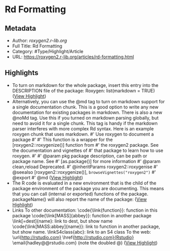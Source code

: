 # Rd Formatting

## Metadata

* Author: *roxygen2.r-lib.org*
* Full Title: Rd Formatting
* Category: #Type/Highlight/Article
* URL: https://roxygen2.r-lib.org/articles/rd-formatting.html

## Highlights

* To turn on markdown for the whole package, insert this entry into the DESCRIPTION file of the package:
  Roxygen: list(markdown = TRUE) ([View Highlight](https://instapaper.com/read/1360305162/14737192))
* Alternatively, you can use the @md tag to turn on markdown support for a single documentation chunk. This is a good option to write any new documentation for existing packages in markdown.
  There is also a new @noMd tag. Use this if you turned on markdown parsing globally, but need to avoid it for a single chunk. This tag is handy if the markdown parser interferes with more complex Rd syntax.
  Here is an example roxygen chunk that uses markdown.
  \#' Use roxygen to document a package
  \#'
  \#' This function is a wrapper for the \[roxygen2::roxygenize()\] function from
  \#' the roxygen2 package. See the documentation and vignettes of
  \#' that package to learn how to use roxygen.
  \#'
  \#' @param pkg package description, can be path or package name. See
  \#' \[as.package()\] for more information
  \#' @param clean,reload Deprecated.
  \#' @inheritParams roxygen2::roxygenise
  \#' @seealso \[roxygen2::roxygenize()\], `browseVignettes("roxygen2")`
  \#' @export
  \#' @md ([View Highlight](https://instapaper.com/read/1360305162/14737196))
* The R code is evaluated in a new environment that is the child of the package environment of the package you are documenting. This means that you can call (internal or exported) functions of the package. packageName() will also report the name of the package: ([View Highlight](https://instapaper.com/read/1360305162/14737202))
* Links
  To other documentation:
  \\code{\link{function}}: function in this package
  \\code{\link\[MASS\]{abbey}}: function in another package
  \\link\[=dest\]{name}: link to dest, but show name
  \\code{\link\[MASS:abbey\]{name}}: link to function in another package, but show name.
  \\linkS4class{abc}: link to an S4 class
  To the web:
  \\url{http://rstudio.com}
  \\href{http://rstudio.com}{Rstudio}
  \\email{hadley@@rstudio.com} (note the doubled @) ([View Highlight](https://instapaper.com/read/1360305162/14737205))
